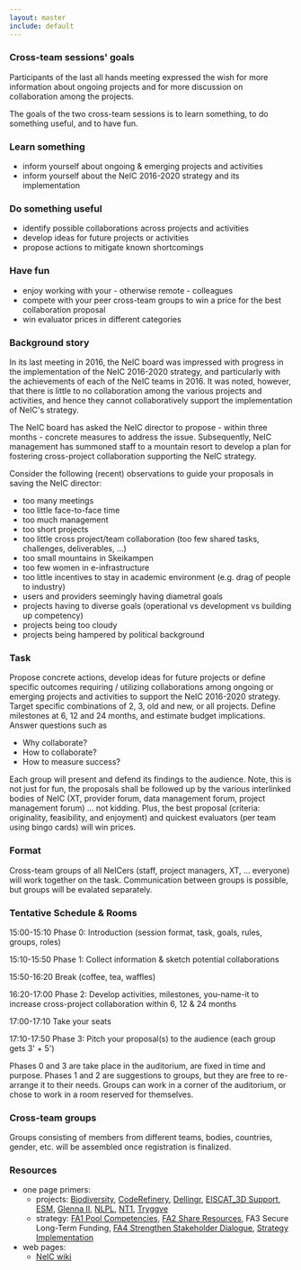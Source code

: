 ```yaml
---
layout: master
include: default
---
```


### Cross-team sessions' goals

Participants of the last all hands meeting expressed the wish for more
information about ongoing projects and for more discussion on collaboration
among the projects.

The goals of the two cross-team sessions is to learn something, to do
something useful, and to have fun.

### Learn something

- inform yourself about ongoing & emerging projects and activities
- inform yourself about the NeIC 2016-2020 strategy and its implementation

### Do something useful

- identify possible collaborations across projects and activities
- develop ideas for future projects or activities
- propose actions to mitigate known shortcomings

### Have fun

- enjoy working with your - otherwise remote - colleagues
- compete with your peer cross-team groups to win a price for the best collaboration proposal
- win evaluator prices in different categories

### Background story

In its last meeting in 2016, the NeIC board was impressed with progress in
the implementation of the NeIC 2016-2020 strategy, and particularly with the
achievements of each of the NeIC teams in 2016. It was noted, however, that
there is little to no collaboration among the various projects and
activities, and hence they cannot collaboratively support the implementation
of NeIC's strategy.

The NeIC board has asked the NeIC director to propose - within three months -
concrete measures to address the issue. Subsequently, NeIC management has
summoned staff to a mountain resort to develop a plan for fostering
cross-project collaboration supporting the NeIC strategy.

Consider the following (recent) observations to guide your proposals in saving
the NeIC director:

- too many meetings
- too little face-to-face time
- too much management
- too short projects
- too little cross project/team collaboration (too few shared tasks, challenges, deliverables, ...)
- too small mountains in Skeikampen
- too few women in e-infrastructure
- too little incentives to stay in academic environment (e.g. drag of people to industry)
- users and providers seemingly having diametral goals
- projects having to diverse goals (operational vs development vs building up competency)
- projects being too cloudy
- projects being hampered by political background

### Task

Propose concrete actions, develop ideas for future projects or define
specific outcomes requiring / utilizing collaborations among ongoing
or emerging projects and activities to support the NeIC 2016-2020
strategy. Target specific combinations of 2, 3, old and new, or all
projects. Define milestones at 6, 12 and 24 months, and estimate budget
implications. Answer questions such as

- Why collaborate?
- How to collaborate?
- How to measure success?

Each group will present and defend its findings to the
audience. Note, this is not just for fun, the proposals shall be
followed up by the various interlinked bodies of NeIC (XT, provider
forum, data management forum, project management forum) ... not
kidding. Plus, the best proposal (criteria: originality, feasibility, and enjoyment) and quickest evaluators (per team using bingo cards)
will win prices.

### Format

Cross-team groups of all NeICers (staff, project managers, XT, ... everyone)
will work together on the task. Communication between groups is possible, but
groups will be evalated separately.

### Tentative Schedule & Rooms

15:00-15:10 Phase 0: Introduction (session format, task, goals, rules, groups, roles)

15:10-15:50 Phase 1: Collect information & sketch potential collaborations

15:50-16:20 Break (coffee, tea, waffles)

16:20-17:00 Phase 2: Develop activities, milestones, you-name-it to
increase cross-project collaboration within 6, 12 & 24 months

17:00-17:10 Take your seats

17:10-17:50 Phase 3: Pitch your proposal(s) to the audience (each group gets 3' + 5')

Phases 0 and 3 are take place in the auditorium, are fixed in time and purpose. Phases 1 and 2 are suggestions to groups, but they are free to re-arrange it to their needs. Groups can work in a corner of the auditorium, or chose to work in a room reserved for themselves.

### Cross-team groups

Groups consisting of members from different teams, bodies, countries, gender, etc. will be assembled once registration is finalized.

### Resources

- one page primers:
  - projects: [Biodiversity](/media/one-page-primer/bdi.pdf), [CodeRefinery](/media/one-page-primer/coderefinery.pdf), [Dellingr](/media/one-page-primer/dellingr.pdf), [EISCAT_3D Support](/media/one-page-primer/e3ds.pdf), [ESM](/media/one-page-primer/esm.pdf), [Glenna II](/media/one-page-primer/glenna2.pdf), [NLPL](/media/one-page-primer/nlpl.pdf), [NT1](/media/one-page-primer/nt1.pdf), [Tryggve](/media/one-page-primer/tryggve.pdf)
  - strategy: [FA1 Pool Competencies](/media/one-page-primer/fa1.pdf), [FA2 Share Resources](/media/one-page-primer/fa2.pdf), FA3 Secure Long-Term Funding, [FA4 Strengthen Stakeholder Dialogue](/media/one-page-primer/fa4.pdf), [Strategy Implementation](/media/one-page-primer/strategy.pdf)
- web pages:
  - [NeIC wiki](https://wiki.neic.no/wiki/NeIC_Community_Wiki)
